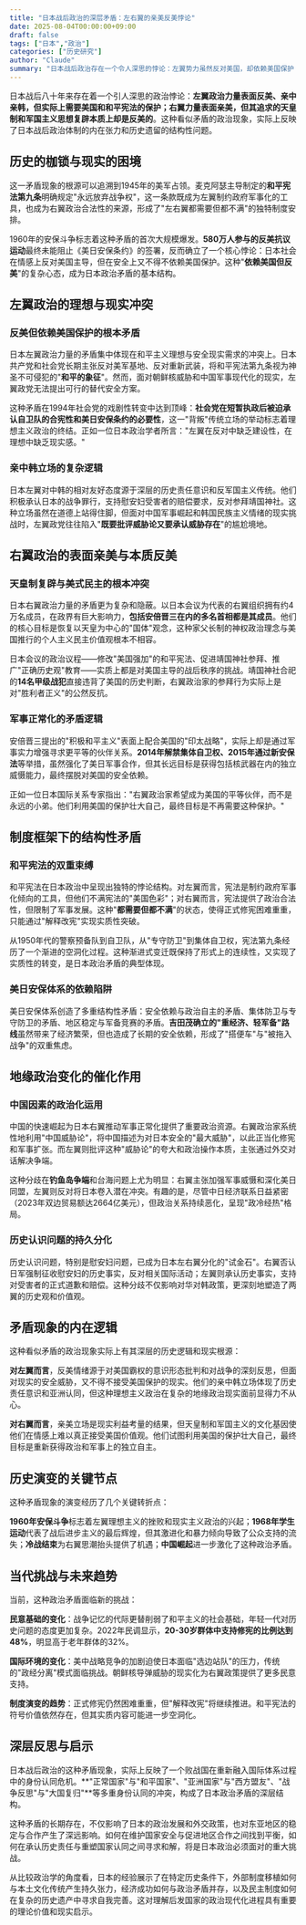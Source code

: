 ```yaml
---
title: "日本战后政治的深层矛盾：左右翼的亲美反美悖论"
date: 2025-08-04T00:00:00+09:00
draft: false
tags: ["日本","政治"]
categories: ["历史研究"]
author: "Claude"
summary: "日本战后政治存在一个令人深思的悖论：左翼势力虽然反对美国，却依赖美国保护；右翼势力表面支持美国，内心却渴望摆脱美国影响。这种看似矛盾的现象，实际上反映了日本在战后体制下的深层困境。"
---
```

日本战后八十年来存在着一个引人深思的政治悖论：**左翼政治力量表面反美、亲中亲韩，但实际上需要美国和和平宪法的保护；右翼力量表面亲美，但其追求的天皇制和军国主义思想复辟本质上却是反美的**。这种看似矛盾的政治现象，实际上反映了日本战后政治体制的内在张力和历史遗留的结构性问题。

## 历史的枷锁与现实的困境

这一矛盾现象的根源可以追溯到1945年的美军占领。麦克阿瑟主导制定的**和平宪法第九条**明确规定"永远放弃战争权"，这一条款既成为左翼制约政府军事化的工具，也成为右翼政治合法性的来源，形成了"左右翼都需要但都不满"的独特制度安排。

1960年的安保斗争标志着这种矛盾的首次大规模爆发。**580万人参与的反美抗议运动**最终未能阻止《美日安保条约》的签署，反而确立了一个核心悖论：日本社会在情感上反对美国主导，但在安全上又不得不依赖美国保护。这种"**依赖美国但反美**"的复杂心态，成为日本政治矛盾的基本结构。

## 左翼政治的理想与现实冲突

### 反美但依赖美国保护的根本矛盾

日本左翼政治力量的矛盾集中体现在和平主义理想与安全现实需求的冲突上。日本共产党和社会党长期主张反对美军基地、反对重新武装，将和平宪法第九条视为神圣不可侵犯的"**和平的象征**"。然而，面对朝鲜核威胁和中国军事现代化的现实，左翼政党无法提出可行的替代安全方案。

这种矛盾在1994年社会党的戏剧性转变中达到顶峰：**社会党在短暂执政后被迫承认自卫队的合宪性和美日安保条约的必要性**，这一"背叛"传统立场的举动标志着理想主义政治的终结。正如一位日本政治学者所言："左翼在反对中缺乏建设性，在理想中缺乏现实感。"

### 亲中韩立场的复杂逻辑

日本左翼对中韩的相对友好态度源于深层的历史责任意识和反军国主义传统。他们积极承认日本的战争罪行，支持慰安妇受害者的赔偿要求，反对参拜靖国神社。这种立场虽然在道德上站得住脚，但面对中国军事崛起和韩国民族主义情绪的现实挑战时，左翼政党往往陷入"**既要批评威胁论又要承认威胁存在**"的尴尬境地。

## 右翼政治的表面亲美与本质反美

### 天皇制复辟与美式民主的根本冲突

日本右翼政治力量的矛盾更为复杂和隐蔽。以日本会议为代表的右翼组织拥有约4万名成员，在政界有巨大影响力，**包括安倍晋三在内的多名首相都是其成员**。他们的核心目标是恢复以天皇为中心的"国体"观念，这种家父长制的神权政治理念与美国推行的个人主义民主价值观根本不相容。

日本会议的政治议程——修改"美国强加"的和平宪法、促进靖国神社参拜、推广"正确历史观"教育——实质上都是对美国主导的战后秩序的挑战。靖国神社合祀的**14名甲级战犯**直接违背了美国的历史判断，右翼政治家的参拜行为实际上是对"胜利者正义"的公然反抗。

### 军事正常化的矛盾逻辑

安倍晋三提出的"积极和平主义"表面上配合美国的"印太战略"，实际上却是通过军事实力增强寻求更平等的伙伴关系。**2014年解禁集体自卫权、2015年通过新安保法**等举措，虽然强化了美日军事合作，但其长远目标是获得包括核武器在内的独立威慑能力，最终摆脱对美国的安全依赖。

正如一位日本国际关系专家指出："右翼政治家希望成为美国的平等伙伴，而不是永远的小弟。他们利用美国的保护壮大自己，最终目标是不再需要这种保护。"

## 制度框架下的结构性矛盾

### 和平宪法的双重束缚

和平宪法在日本政治中呈现出独特的悖论结构。对左翼而言，宪法是制约政府军事化倾向的工具，但他们不满宪法的"美国色彩"；对右翼而言，宪法提供了政治合法性，但限制了军事发展。这种"**都需要但都不满**"的状态，使得正式修宪困难重重，只能通过"解释改宪"实现实质性突破。

从1950年代的警察预备队到自卫队，从"专守防卫"到集体自卫权，宪法第九条经历了一个渐进的空洞化过程。这种渐进式变迁既保持了形式上的连续性，又实现了实质性的转变，是日本政治矛盾的典型体现。

### 美日安保体系的依赖陷阱

美日安保体系创造了多重结构性矛盾：安全依赖与政治自主的矛盾、集体防卫与专守防卫的矛盾、地区稳定与军备竞赛的矛盾。**吉田茂确立的"重经济、轻军备"路线**虽然带来了经济繁荣，但也造成了长期的安全依赖，形成了"搭便车"与"被拖入战争"的双重焦虑。

## 地缘政治变化的催化作用

### 中国因素的政治化运用

中国的快速崛起为日本右翼推动军事正常化提供了重要政治资源。右翼政治家系统性地利用"中国威胁论"，将中国描述为对日本安全的"最大威胁"，以此正当化修宪和军事扩张。而左翼则批评这种"威胁论"的夸大和政治操作本质，主张通过外交对话解决争端。

这种分歧在**钓鱼岛争端**和台海问题上尤为明显：右翼主张加强军事威慑和深化美日同盟，左翼则反对将日本卷入潜在冲突。有趣的是，尽管中日经济联系日益紧密（2023年双边贸易额达2664亿美元），但政治关系持续恶化，呈现"政冷经热"格局。

### 历史认识问题的持久分化

历史认识问题，特别是慰安妇问题，已成为日本左右翼分化的"试金石"。右翼否认日军强制征收慰安妇的历史事实，反对相关国际活动；左翼则承认历史事实，支持对受害者的正式道歉和赔偿。这种分歧不仅影响对华对韩政策，更深刻地塑造了两翼的历史观和价值观。

## 矛盾现象的内在逻辑

这种看似矛盾的政治现象实际上有其深层的历史逻辑和现实根源：

**对左翼而言**，反美情绪源于对美国霸权的意识形态批判和对战争的深刻反思，但面对现实的安全威胁，又不得不接受美国保护的现实。他们的亲中韩立场体现了历史责任意识和亚洲认同，但这种理想主义政治在复杂的地缘政治现实面前显得力不从心。

**对右翼而言**，亲美立场是现实利益考量的结果，但天皇制和军国主义的文化基因使他们在情感上难以真正接受美国价值观。他们试图利用美国的保护壮大自己，最终目标是重新获得政治和军事上的独立自主。

## 历史演变的关键节点

这种矛盾现象的演变经历了几个关键转折点：

**1960年安保斗争**标志着左翼理想主义的挫败和现实主义政治的兴起；**1968年学生运动**代表了战后进步主义的最后辉煌，但其激进化和暴力倾向导致了公众支持的流失；**冷战结束**为右翼思潮抬头提供了机遇；**中国崛起**进一步激化了这种政治矛盾。

## 当代挑战与未来趋势

当前，这种政治矛盾面临新的挑战：

**民意基础的变化**：战争记忆的代际更替削弱了和平主义的社会基础，年轻一代对历史问题的态度更加复杂。2022年民调显示，**20-30岁群体中支持修宪的比例达到48%**，明显高于老年群体的32%。

**国际环境的变化**：美中战略竞争的加剧迫使日本面临"选边站队"的压力，传统的"政经分离"模式面临挑战。朝鲜核导弹威胁的现实化为右翼政策提供了更多民意支持。

**制度演变的趋势**：正式修宪仍然困难重重，但"解释改宪"将继续推进。和平宪法的符号价值依然存在，但其实质内容可能进一步空洞化。

## 深层反思与启示

日本战后政治的这种矛盾现象，实际上反映了一个败战国在重新融入国际体系过程中的身份认同危机。**"正常国家"与"和平国家"、"亚洲国家"与"西方盟友"、"战争反思"与"大国复归"**等多重身份认同的冲突，构成了日本政治矛盾的深层结构。

这种矛盾的长期存在，不仅影响了日本的政治发展和外交政策，也对东亚地区的稳定与合作产生了深远影响。如何在维护国家安全与促进地区合作之间找到平衡，如何在承认历史责任与重塑国家认同之间寻求和解，将是日本政治必须面对的重大挑战。

从比较政治学的角度看，日本的经验展示了在特定历史条件下，外部制度移植如何与本土文化传统产生持久张力，经济成功如何与政治矛盾并存，以及民主制度如何在复杂的历史遗产中寻求自我完善。这对理解后发国家的政治现代化进程具有重要的理论价值和现实启示。